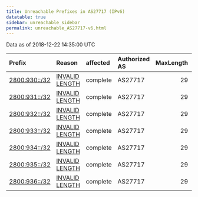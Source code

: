 ```yaml
---
title: Unreachable Prefixes in AS27717 (IPv6)
datatable: true
sidebar: unreachable_sidebar
permalink: unreachable_AS27717-v6.html
---
```


Data as of 2018-12-22 14:35:00 UTC


<div class="datatable-begin"></div>

| Prefix                                               | Reason                                                                                                  | affected   | Authorized AS   |   MaxLength | Anchor                                         |   unreachable /48s |
|:-----------------------------------------------------|:--------------------------------------------------------------------------------------------------------|:-----------|:----------------|------------:|:-----------------------------------------------|-------------------:|
| [2800:930::/32](https://stat.ripe.net/2800:930::/32) | [INVALID LENGTH](https://rpki-validator.ripe.net/announcement-preview?asn=AS27717&prefix=2800:930::/32) | complete   | AS27717         |          29 | [LACNIC](unreachable_LACNIC_RPKI_Root-v6.html) |              65536 |
| [2800:931::/32](https://stat.ripe.net/2800:931::/32) | [INVALID LENGTH](https://rpki-validator.ripe.net/announcement-preview?asn=AS27717&prefix=2800:931::/32) | complete   | AS27717         |          29 | [LACNIC](unreachable_LACNIC_RPKI_Root-v6.html) |              65536 |
| [2800:932::/32](https://stat.ripe.net/2800:932::/32) | [INVALID LENGTH](https://rpki-validator.ripe.net/announcement-preview?asn=AS27717&prefix=2800:932::/32) | complete   | AS27717         |          29 | [LACNIC](unreachable_LACNIC_RPKI_Root-v6.html) |              65536 |
| [2800:933::/32](https://stat.ripe.net/2800:933::/32) | [INVALID LENGTH](https://rpki-validator.ripe.net/announcement-preview?asn=AS27717&prefix=2800:933::/32) | complete   | AS27717         |          29 | [LACNIC](unreachable_LACNIC_RPKI_Root-v6.html) |              65536 |
| [2800:934::/32](https://stat.ripe.net/2800:934::/32) | [INVALID LENGTH](https://rpki-validator.ripe.net/announcement-preview?asn=AS27717&prefix=2800:934::/32) | complete   | AS27717         |          29 | [LACNIC](unreachable_LACNIC_RPKI_Root-v6.html) |              65536 |
| [2800:935::/32](https://stat.ripe.net/2800:935::/32) | [INVALID LENGTH](https://rpki-validator.ripe.net/announcement-preview?asn=AS27717&prefix=2800:935::/32) | complete   | AS27717         |          29 | [LACNIC](unreachable_LACNIC_RPKI_Root-v6.html) |              65536 |
| [2800:936::/32](https://stat.ripe.net/2800:936::/32) | [INVALID LENGTH](https://rpki-validator.ripe.net/announcement-preview?asn=AS27717&prefix=2800:936::/32) | complete   | AS27717         |          29 | [LACNIC](unreachable_LACNIC_RPKI_Root-v6.html) |              65536 |

<div class="datatable-end"></div>